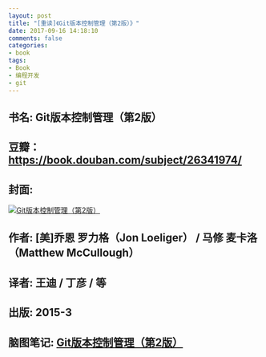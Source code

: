 ```yaml
---
layout: post
title: "[重读]《Git版本控制管理（第2版）》"
date: 2017-09-16 14:18:10
comments: false
categories: 
- book
tags: 
- Book 
- 编程开发
- git
---
```


## 书名: Git版本控制管理（第2版）
## 豆瓣：https://book.douban.com/subject/26341974/
## 封面: 

 [![Git版本控制管理（第2版）](https://img1.doubanio.com/lpic/s28024067.jpg)](http://naotu.baidu.com/file/a409150bf9faa4368b8b884c2c50e8a0)
## 作者: [美]乔恩 罗力格（Jon Loeliger） / 马修 麦卡洛（Matthew McCullough）  
## 译者: 王迪 / 丁彦 / 等  
## 出版: 2015-3
## 脑图笔记: [Git版本控制管理（第2版）](http://naotu.baidu.com/file/a409150bf9faa4368b8b884c2c50e8a0)